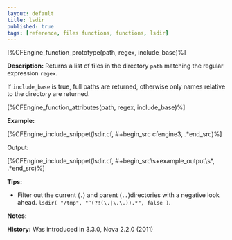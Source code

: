 ```yaml
---
layout: default
title: lsdir
published: true
tags: [reference, files functions, functions, lsdir]
---
```


[%CFEngine_function_prototype(path, regex, include_base)%]

**Description:** Returns a list of files in the directory `path` matching the regular expression `regex`.

If `include_base` is true, full paths are returned, otherwise only names
relative to the directory are returned.

[%CFEngine_function_attributes(path, regex, include_base)%]

**Example:**

[%CFEngine_include_snippet(lsdir.cf, #\+begin_src cfengine3, .*end_src)%]

Output:

[%CFEngine_include_snippet(lsdir.cf, #\+begin_src\s+example_output\s*, .*end_src)%]

**Tips:**

* Filter out the current (```.```) and parent (```..```)directories with a
  negative look ahead. ```lsdir( "/tmp", "^(?!(\.|\.\.)).*", false )```.

**Notes:**

 **History:** Was introduced in 3.3.0, Nova 2.2.0 (2011)

